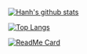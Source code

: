 [![Hanh's github stats](https://github-readme-stats.vercel.app/api?username=tranhanh3012&show_icons=true&count_private=true)](https://github.com/tranhanh3012/github-readme-stats)

[![Top Langs](https://github-readme-stats.vercel.app/api/top-langs/?username=tranhanh3012&layout=compact&langs_count=8)](https://github.com/tranhanh3012/github-readme-stats)

[![ReadMe Card](https://github-readme-stats.vercel.app/api/pin/?username=tranhanh3012&repo=github-readme-stats)](https://github.com/tranhanh3012/github-readme-stats)
